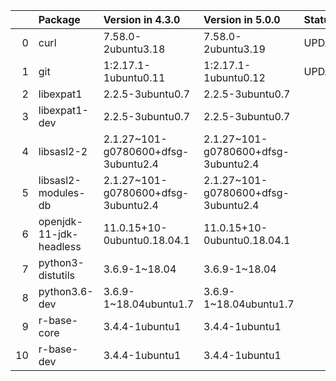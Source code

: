 <!-- markdown-link-check-disable -->

|    | Package                 | Version in 4.3.0                    | Version in 5.0.0                    | Status   |
|---:|:------------------------|:------------------------------------|:------------------------------------|:---------|
|  0 | curl                    | 7.58.0-2ubuntu3.18                  | 7.58.0-2ubuntu3.19                  | UPDATED  |
|  1 | git                     | 1:2.17.1-1ubuntu0.11                | 1:2.17.1-1ubuntu0.12                | UPDATED  |
|  2 | libexpat1               | 2.2.5-3ubuntu0.7                    | 2.2.5-3ubuntu0.7                    |          |
|  3 | libexpat1-dev           | 2.2.5-3ubuntu0.7                    | 2.2.5-3ubuntu0.7                    |          |
|  4 | libsasl2-2              | 2.1.27~101-g0780600+dfsg-3ubuntu2.4 | 2.1.27~101-g0780600+dfsg-3ubuntu2.4 |          |
|  5 | libsasl2-modules-db     | 2.1.27~101-g0780600+dfsg-3ubuntu2.4 | 2.1.27~101-g0780600+dfsg-3ubuntu2.4 |          |
|  6 | openjdk-11-jdk-headless | 11.0.15+10-0ubuntu0.18.04.1         | 11.0.15+10-0ubuntu0.18.04.1         |          |
|  7 | python3-distutils       | 3.6.9-1~18.04                       | 3.6.9-1~18.04                       |          |
|  8 | python3.6-dev           | 3.6.9-1~18.04ubuntu1.7              | 3.6.9-1~18.04ubuntu1.7              |          |
|  9 | r-base-core             | 3.4.4-1ubuntu1                      | 3.4.4-1ubuntu1                      |          |
| 10 | r-base-dev              | 3.4.4-1ubuntu1                      | 3.4.4-1ubuntu1                      |          |